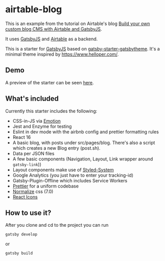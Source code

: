 # airtable-blog

This is an example from the tutorial on Airtable's blog [Build your own custom blog CMS with Airtable and GatsbyJS](https://blog.airtable.com/build-your-own-custom-blog-cms-with-airtable-and-gatsbyjs/).

It uses [GatsbyJS](https://github.com/gatsbyjs/gatsby) and [Airtable](https://airtable.com/) as a backend.

This is a starter for [GatsbyJS](https://github.com/gatsbyjs/gatsby)
based on
[gatsby-starter-gatsbytheme](https://github.com/saschajullmann/gatsby-starter-gatsbythemes).
It's a minimal theme inspired by https://www.helloper.com/.

## Demo
A preview of the starter can be seen [here](http://dmwl.net/gatsby-hampton-theme/).

## What's included

Currently this starter includes the following:

* CSS-in-JS via [Emotion](https://github.com/emotion-js/emotion)
* Jest and Enzyme for testing
* Eslint in dev mode with the airbnb config and prettier formatting rules
* React 16
* A basic blog, with posts under src/pages/blog. There's also a script which creates a new Blog entry (post.sh).
* Data per JSON files
* A few basic components (Navigation, Layout, Link wrapper around
  `gatsby-link`))
* Layout components make use of [Styled-System](https://github.com/jxnblk/styled-system)
* Google Analytics (you just have to enter your tracking-id)
* Gatsby-Plugin-Offline which includes Service Workers
* [Prettier](https://github.com/prettier/prettier) for a uniform codebase
* [Normalize](https://github.com/necolas/normalize.css/) css (7.0)
* [React Icons](https://gorangajic.github.io/react-icons/)


## How to use it?

After you clone and cd to the project you can run

```
gatsby develop
```

or

```
gatsby build
```
